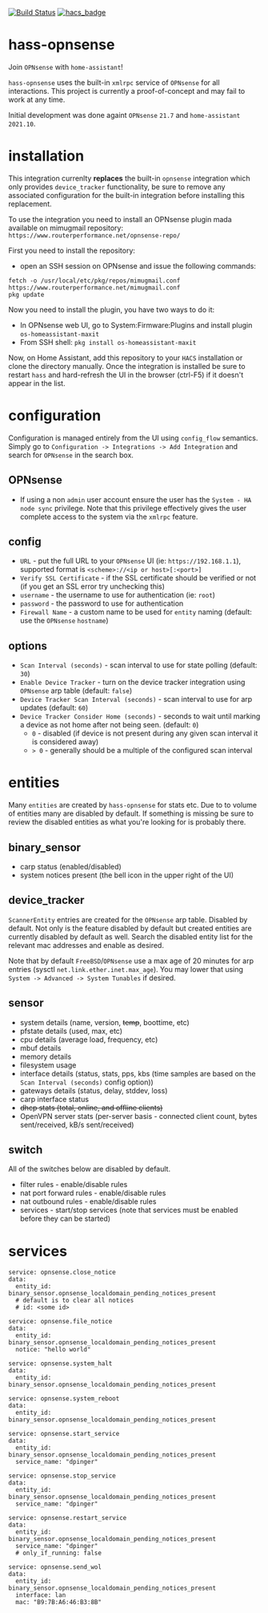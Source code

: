 [![Build Status](https://img.shields.io/endpoint.svg?url=https%3A%2F%2Factions-badge.atrox.dev%2Ftravisghansen%2Fhass-opnsense%2Fbadge%3Fref%3Dmain&style=for-the-badge)](https://actions-badge.atrox.dev/travisghansen/hass-opnsense/goto?ref=main)
[![hacs_badge](https://img.shields.io/badge/HACS-Custom-orange.svg?style=for-the-badge)](https://github.com/custom-components/hacs)

# hass-opnsense

Join `OPNsense` with `home-assistant`!

`hass-opnsense` uses the built-in `xmlrpc` service of `OPNsense` for all
interactions. This project is currently a proof-of-concept and may fail to work
at any time.

Initial development was done againt `OPNsense` `21.7` and `home-assistant` `2021.10`.

# installation

This integration currenlty **replaces** the built-in `opnsense` integration
which only provides `device_tracker` functionality, be sure to remove any
associated configuration for the built-in integration before installing this
replacement.

To use the integration you need to install an OPNsense plugin mada available
on mimugmail repository: `https://www.routerperformance.net/opnsense-repo/`

First you need to install the repository:

- open an SSH session on OPNsense and issue the following commands:

```
fetch -o /usr/local/etc/pkg/repos/mimugmail.conf https://www.routerperformance.net/mimugmail.conf
pkg update
```

Now you need to install the plugin, you have two ways to do it:

- In OPNsense web UI, go to System:Firmware:Plugins and install plugin `os-homeassistant-maxit`
- From SSH shell: `pkg install os-homeassistant-maxit`

Now, on Home Assistant, add this repository to your `HACS` installation or clone the directory manually.
Once the integration is installed be sure to restart `hass` and hard-refresh the UI in
the browser (ctrl-F5) if it doesn't appear in the list.

# configuration

Configuration is managed entirely from the UI using `config_flow` semantics.
Simply go to `Configuration -> Integrations -> Add Integration` and search for
`OPNsense` in the search box.

## OPNsense

- If using a non `admin` user account ensure the user has the
  `System - HA node sync` privilege. Note that this privilege effectively gives
  the user complete access to the system via the `xmlrpc` feature.

## config

- `URL` - put the full URL to your `OPNsense` UI (ie: `https://192.168.1.1`),
  supported format is `<scheme>://<ip or host>[:<port>]`
- `Verify SSL Certificate` - if the SSL certificate should be verified or not
  (if you get an SSL error try unchecking this)
- `username` - the username to use for authentication (ie: `root`)
- `password` - the password to use for authentication
- `Firewall Name` - a custom name to be used for `entity` naming (default: use
  the `OPNsense` `hostname`)

## options

- `Scan Interval (seconds)` - scan interval to use for state polling (default:
  `30`)
- `Enable Device Tracker` - turn on the device tracker integration using
  `OPNsense` arp table (default: `false`)
- `Device Tracker Scan Interval (seconds)` - scan interval to use for arp
  updates (default: `60`)
- `Device Tracker Consider Home (seconds)` - seconds to wait until marking
  a device as not home after not being seen.
  (default: `0`)
  - `0` - disabled (if device is not present during any given scan interval it
    is considered away)
  - `> 0` - generally should be a multiple of the configured scan interval

# entities

Many `entities` are created by `hass-opnsense` for stats etc. Due to to volume
of entities many are disabled by default. If something is missing be sure to
review the disabled entities as what you're looking for is probably there.

## binary_sensor

- carp status (enabled/disabled)
- system notices present (the bell icon in the upper right of the UI)

## device_tracker

`ScannerEntity` entries are created for the `OPNsense` arp table. Disabled by
default. Not only is the feature disabled by default but created entities are
currently disabled by default as well. Search the disabled entity list for the
relevant mac addresses and enable as desired.

Note that by default `FreeBSD`/`OPNsense` use a max age of 20 minutes for arp
entries (sysctl `net.link.ether.inet.max_age`). You may lower that using
`System -> Advanced -> System Tunables` if desired.

## sensor

- system details (name, version, ~~temp~~, boottime, etc)
- pfstate details (used, max, etc)
- cpu details (average load, frequency, etc)
- mbuf details
- memory details
- filesystem usage
- interface details (status, stats, pps, kbs (time samples are based on the
  `Scan Interval (seconds)` config option))
- gateways details (status, delay, stddev, loss)
- carp interface status
- ~~dhcp stats (total, online, and offline clients)~~
- OpenVPN server stats (per-server basis - connected client count, bytes
  sent/received, kB/s sent/received)
  
## switch

All of the switches below are disabled by default.

- filter rules - enable/disable rules
- nat port forward rules - enable/disable rules
- nat outbound rules - enable/disable rules
- services - start/stop services (note that services must be enabled before they can be started)

# services

```
service: opnsense.close_notice
data:
  entity_id: binary_sensor.opnsense_localdomain_pending_notices_present
  # default is to clear all notices
  # id: <some id>

service: opnsense.file_notice
data:
  entity_id: binary_sensor.opnsense_localdomain_pending_notices_present
  notice: "hello world"

service: opnsense.system_halt
data:
  entity_id: binary_sensor.opnsense_localdomain_pending_notices_present

service: opnsense.system_reboot
data:
  entity_id: binary_sensor.opnsense_localdomain_pending_notices_present

service: opnsense.start_service
data:
  entity_id: binary_sensor.opnsense_localdomain_pending_notices_present
  service_name: "dpinger"

service: opnsense.stop_service
data:
  entity_id: binary_sensor.opnsense_localdomain_pending_notices_present
  service_name: "dpinger"

service: opnsense.restart_service
data:
  entity_id: binary_sensor.opnsense_localdomain_pending_notices_present
  service_name: "dpinger"
  # only_if_running: false

service: opnsense.send_wol
data:
  entity_id: binary_sensor.opnsense_localdomain_pending_notices_present
  interface: lan
  mac: "B9:7B:A6:46:B3:8B"
```
